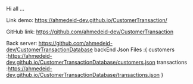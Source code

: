 Hi all ...

Link demo:
https://ahmedeid-dev.github.io/CustomerTransaction/

GitHub link:
https://github.com/ahmedeid-dev/CustomerTransaction

Back server:
https://github.com/ahmedeid-dev/CustomerTransactionDatabase
backEnd Json Files :{
customers :https://ahmedeid-dev.github.io/CustomerTransactionDatabase/customers.json
transactions :https://ahmedeid-dev.github.io/CustomerTransactionDatabase/transactions.json
}
